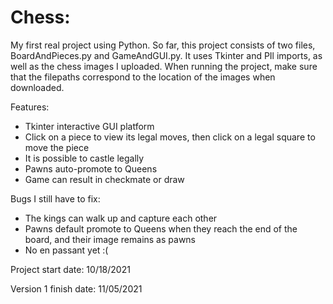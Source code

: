 # Chess:
My first real project using Python.
So far, this project consists of two files, BoardAndPieces.py and GameAndGUI.py.
It uses Tkinter and PIl imports, as well as the chess images I uploaded.
When running the project, make sure that the filepaths correspond to the location of the images when downloaded.

Features:
- Tkinter interactive GUI platform
- Click on a piece to view its legal moves, then click on a legal square to move the piece
- It is possible to castle legally
- Pawns auto-promote to Queens
- Game can result in checkmate or draw

Bugs I still have to fix:
- The kings can walk up and capture each other
- Pawns default promote to Queens when they reach the end of the board, and their image remains as pawns
- No en passant yet :(

Project start date: 10/18/2021

Version 1 finish date: 11/05/2021
